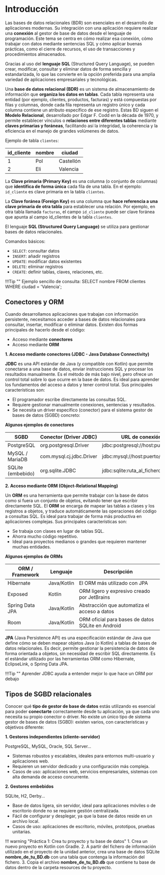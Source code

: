 # Introducción
Las bases de datos relacionales (BDR) son esenciales en el desarrollo de aplicaciones modernas. Su integración con una aplicación requiere realizar una  **conexión** al gestor de base de datos desde el lenguaje de programación. Este tema se centra en cómo realizar esa conexión, cómo trabajar con datos mediante sentencias SQL y cómo aplicar buenas prácticas, como el cierre de recursos, el uso de transacciones y procedimientos almacenados.

Gracias al uso del **lenguaje SQL** (Structured Query Language), se pueden crear, modificar, consultar y eliminar datos de forma sencilla y estandarizada, lo que las convierte en la opción preferida para una amplia variedad de aplicaciones empresariales y tecnológicas.

Una **base de datos relacional (BDR)** es un sistema de almacenamiento de información que **organiza los datos en tablas**. Cada tabla representa una entidad (por ejemplo, clientes, productos, facturas) y está compuestas por filas y columnas, donde cada fila representa un registro único y cada columna contiene un atributo específico de ese registro. Estas BD siguen el **Modelo Relacional**, desarrollado por Edgar F. Codd en la década de 1970, y permite establecer vínculos o **relaciones entre diferentes tablas** mediante **claves primarias y foráneas**, facilitando así la integridad, la coherencia y la eficiencia en el manejo de grandes volúmenes de datos.

Ejemplo de tabla `clientes`:

| id_cliente | nombre   | ciudad     |
|------------|----------|------------|
| 1          | Pol      | Castellón  |
| 2          | Eli      | Valencia   |


La **Clave primaria (Primary Key)** es una columna (o conjunto de columnas) que **identifica de forma única** cada fila de una tabla. En el ejemplo: `id_cliente` es clave primaria en la tabla `clientes`.

La **Clave foránea (Foreign Key)** es una columna que **hace referencia a una clave primaria de otra tabla** para establecer una relación. Por ejemplo, en otra tabla llamada `facturas`, el campo `id_cliente` puede ser clave foránea que apunta al campo id_clientes de la tabla `clientes`.

El lenguaje **SQL (Structured Query Language)** se utiliza para gestionar bases de datos relacionales.

Comandos básicos:

- `SELECT`: consultar datos
- `INSERT`: añadir registros
- `UPDATE`: modificar datos existentes
- `DELETE`: eliminar registros
- `CREATE`: definir tablas, claves, relaciones, etc.

!!!Tip ""
    Ejemplo sencillo de consulta: 
    SELECT nombre FROM clientes WHERE ciudad = 'Valencia';


## Conectores y ORM

Cuando desarrollamos aplicaciones que trabajan con información persistente, necesitamos acceder a bases de datos relacionales para consultar, insertar, modificar o eliminar datos. Existen dos formas principales de hacerlo desde el código:

- Acceso mediante **conectores**
- Acceso mediante **ORM**

**1. Acceso mediante conectores (JDBC - Java Database Connectivity)**

**JDBC** es una API estándar de Java (y compatible con Kotlin) que permite conectarse a una base de datos, enviar instrucciones SQL y procesar los resultados manualmente. Es el método de más bajo nivel, pero ofrece un control total sobre lo que ocurre en la base de datos. Es ideal para aprender los fundamentos del acceso a datos y tener control total. Sus principales características son:

 - El programador escribe directamente las consultas SQL.
 - Requiere gestionar manualmente conexiones, sentencias y resultados.
 - Se necesita un driver específico (conector) para el sistema gestor de bases de datos (SGBD) concreto:

**Algunos ejemplos de conectores**

SGBD|	Conector (Driver JDBC)|	URL de conexión típica
----|-------------------------|-----------------------
PostgreSQL|	org.postgresql.Driver| jdbc:postgresql://host:puerto/basedatos
MySQL / MariaDB|	com.mysql.cj.jdbc.Driver| jdbc:mysql://host:puerto/basedatos
SQLite (embebido)|	org.sqlite.JDBC	|jdbc:sqlite:ruta_al_fichero.db

**2. Acceso mediante ORM (Object-Relational Mapping)**

Un **ORM** es una herramienta que permite trabajar con la base de datos como si fuera un conjunto de objetos, evitando tener que escribir directamente SQL. El **ORM** se encarga de mapear las tablas a clases y los registros a objetos, y traduce automáticamente las operaciones del código a consultas SQL. Es ideal para trabajar de forma más productiva en aplicaciones complejas. Sus principales características son:

 - Se trabaja con clases en lugar de tablas SQL.
 - Ahorra mucho código repetitivo.
 - Ideal para proyectos medianos o grandes que requieren mantener muchas entidades.

**Algunos ejemplos de ORMs**

ORM / Framework|	Lenguaje|	Descripción
---------------|---------|-----------------
Hibernate|	Java/Kotlin|	El ORM más utilizado con JPA
Exposed|	Kotlin|	ORM ligero y expresivo creado por JetBrains
Spring Data JPA|	Java/Kotlin|	Abstracción que automatiza el acceso a datos
Room|	Java/Kotlin|	ORM oficial para bases de datos SQLite en Android    

**JPA** (Java Persistence API) es una especificación estándar de Java que define cómo se deben mapear objetos Java (o Kotlin) a tablas de bases de datos relacionales. Es decir, permite gestionar la persistencia de datos de forma orientada a objetos, sin necesidad de escribir SQL directamente. Es el estándar utilizado por las herramientas ORM como Hibernate, EclipseLink, o Spring Data JPA.

!!!Tip ""
    Aprender JDBC ayuda a entender mejor lo que hace un ORM por debajo

## Tipos de SGBD relacionales

Conocer qué **tipo de gestor de base de datos** estás utilizando es esencial para poder **conectarte** correctamente desde tu aplicación, ya que cada uno necesita su propio conector o driver. No existe un único tipo de sistema gestor de bases de datos (SGBD): existen varios, con características y objetivos diferente:

**1. Gestores independientes (cliente-servidor)**

PostgreSQL, MySQL, Oracle, SQL Server...

- Sistemas robustos y escalables, ideales para entornos multi-usuario y aplicaciones web.
- Requieren un servidor dedicado y una configuración más compleja.
- Casos de uso: aplicaciones web, servicios empresariales, sistemas con alta demanda de acceso concurrente.
  
  
**2. Gestores embebidos**

SQLite, H2, Derby...

- Base de datos ligera, sin servidor, ideal para aplicaciones móviles o de escritorio donde no se requiere gestión centralizada.
- Fácil de configurar y desplegar, ya que la base de datos reside en un archivo local.
- Casos de uso: aplicaciones de escritorio, móviles, prototipos, pruebas unitarias.

!!! warning "Práctica 1: Crea tu proyecto y tu base de datos" 
    1. Crea un nuevo proyecto en Kotlin con Gradle.
    2. A partir del fichero de información utilizado en el proyecto de la unidad anterior, crea una base de datos SQLite **nombre_de_tu_BD.db** con una tabla que contenga la información del fichero.
    3. Copia el archivo **nombre_de_tu_BD.db** que contiene tu base de datos dentro de la carpeta resources de tu proyecto.
